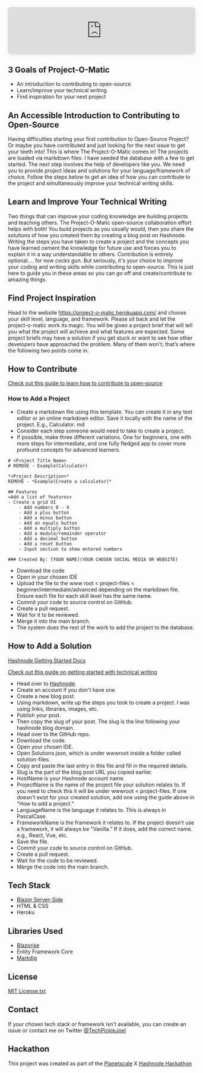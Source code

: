<div style="position: relative; width: 100%; height: 0; padding-top: 25.0000%;
 padding-bottom: 0; box-shadow: 0 2px 8px 0 rgba(63,69,81,0.16); margin-top: 1.6em; margin-bottom: 0.9em; overflow: hidden;
 border-radius: 8px; will-change: transform;">
  <iframe loading="lazy" style="position: absolute; width: 100%; height: 100%; top: 0; left: 0; border: none; padding: 0;margin: 0;"
    src="https:&#x2F;&#x2F;www.canva.com&#x2F;design&#x2F;DAFOJ6HT5so&#x2F;watch?embed" allowfullscreen="allowfullscreen" allow="fullscreen">
  </iframe>
</div>

## 3 Goals of Project-O-Matic
- An introduction to contributing to open-source
- Learn/improve your technical writing
- Find inspiration for your next project

## An Accessible Introduction to Contributing to Open-Source
Having difficulties starting your first contribution to Open-Source Project? Or maybe you have contributed and just looking for the next issue to get your teeth into!
This is where The Project-O-Matic comes in!
The projects are loaded via markdown files. I have seeded the database with a few to get started. The next step involves the help of developers like you.
We need you to provide project ideas and solutions for your language/framework of choice.
Follow the steps below to get an idea of how you can contribute to the project and simultaneously improve your technical writing skills.
## Learn and Improve Your Technical Writing
Two things that can improve your coding knowledge are building projects and teaching others. The Project-O-Matic open-source collaboration effort helps with both!
You build projects as you usually would, then you share the solutions of how you created them by creating a blog post on Hashnode.
Writing the steps you have taken to create a project and the concepts you have learned cement the knowledge for future use and forces you to explain it in a way understandable to others.
Contribution is entirely optional.... for now *cocks gun*. But seriously, it's your choice to improve your coding and writing skills while contributing to open-source.
This is just here to guide you in these areas so you can go off and create/contribute to amazing things.
## Find Project Inspiration
Head to the website https://project-o-matic.herokuapp.com/ and choose your skill level, language, and framework. Please sit back and let the project-o-matic work its magic.
You will be given a project brief that will tell you what the project will achieve and what features are expected.
Some project briefs may have a solution if you get stuck or want to see how other developers have approached the problem.
Many of them won't; that’s where the following two points come in.
## How to Contribute
[Check out this guide to learn how to contribute to open-source](https://opensource.guide/how-to-contribute/)
### How to Add a Project
- Create a markdown file using this template. You can create it in any text editor or an online markdown editor. Save it locally with the name of the project. E.g., Calculator. md
- Consider each step someone would need to take to create a project.
- If possible, make three different variations. One for beginners, one with more steps for intermediate, and one fully fledged app to cover more profound concepts for advanced learners.

```
# <Project Title Name> 
# REMOVE - Example(Calculator)

*<Project Description>*
REMOVE - *Example(Create a calculator)*

## Features
<Add a list of features>
- Create a grid UI
    - Add numbers 0 - 9
    - Add a plus button
    - Add a minus button
    - Add an equals button
    - Add a multiply button
    - Add a modulo/remainder operator
    - Add a decimal button
    - Add a reset button
    - Input section to show entered numbers

### Created By: [YOUR NAME](YOUR CHOSEN SOCIAL MEDIA OR WEBSITE) 
```

- Download the code
- Open in your chosen IDE
- Upload the file to the www root < project-files < beginner/intermediate/advanced depending on the markdown file. Ensure each file for each skill level has the same name.
- Commit your code to source control on GitHub.
- Create a pull request.
- Wait for it to be reviewed.
- Merge it into the main branch.
- The system does the rest of the work to add the project to the database.

## How to Add a Solution

[Hashnode Getting Started Docs](https://support.hashnode.com/docs/)

[Check out this guide on getting started with technical writing](https://alexandriastech.hashnode.dev/what-you-should-know-about-technical-writing-and-get-paid)

- Head over to [Hashnode](https://hashnode.com/).
- Create an account if you don't have one
- Create a new blog post.
- Using markdown, write up the steps you took to create a project. I was using links, libraries, images, etc.
- Publish your post.
- Then copy the slug of your post. The slug is the line following your hashnode blog domain.
- Head over to the GitHub repo.
- Download the code.
- Open your chosen IDE.
- Open Solutions.json, which is under wwwroot inside a folder called solution-files.
- Copy and paste the last entry in this file and fill in the required details.
- Slug is the part of the blog post URL you copied earlier.
- HostName is your Hashnode account name.
- ProjectName is the name of the project file your solution relates to. If you need to check this it will be under wwwroot < project-files. If one doesn't exist for your created solution, add one using the guide above in "How to add a project.”
- LanguageName is the language it relates to. This is always in PascalCase.
- FrameworkName is the framework it relates to. If the project doesn't use a framework, it will always be "Vanilla.” If it does, add the correct name. e.g., React, Vue, etc.
- Save the file.
- Commit your code to source control on GitHub.
- Create a pull request.
- Wait for the code to be reviewed.
- Merge the code into the main branch.

## Tech Stack
- [Blazor Server-Side](https://github.com/dotnet/blazor)
- HTML & CSS
- Heroku

## Libraries Used
- [Blazorise](https://github.com/Megabit/Blazorise)
- Entity Framework Core
- [Markdig](https://github.com/xoofx/markdig)

## License
[MIT License.txt](https://github.com/JoelPickin/ProjectOMatic/files/9226451/MIT.License.txt)

## Contact

If your chosen tech stack or framework isn't available, you can create an issue or contact me on Twitter [@TechPickleJoel](https://twitter.com/TechPickleJoel)

## Hackathon

This project was created as part of the [Planetscale](https://planetscale.com/) X [Hashnode Hackathon](https://townhall.hashnode.com/planetscale-hackathon)
